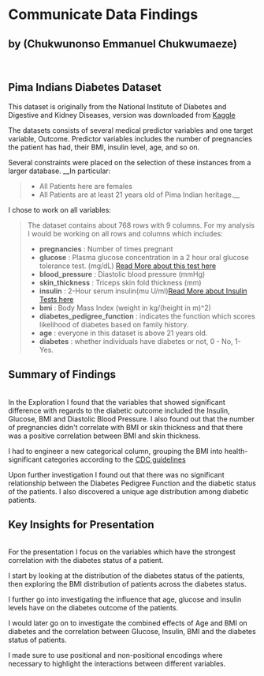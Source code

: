 # Communicate Data Findings
## by (Chukwunonso Emmanuel Chukwumaeze)
<br>

## Pima Indians Diabetes Dataset

This dataset is originally from the National Institute of Diabetes and Digestive and Kidney Diseases, version was downloaded from [Kaggle](https://www.kaggle.com/datasets/uciml/pima-indians-diabetes-database)

The datasets consists of several medical predictor variables and one target variable, Outcome. Predictor variables includes the number of pregnancies the patient has had, their BMI, insulin level, age, and so on.

Several constraints were placed on the selection of these instances from a larger database. __In particular:
> * All Patients here are females
> * All Patients are at least 21 years old of Pima Indian heritage.__

I chose to work on all variables:
> The dataset contains about 768 rows with 9 columns. For my analysis I would be working on all rows and columns which includes:
> * __pregnancies__ : Number of times pregnant
> * __glucose__ : Plasma glucose concentration in a 2 hour oral glucose tolerance test. (mg/dL) [Read More about this test here](https://www.mayoclinic.org/tests-procedures/glucose-tolerance-test/about/pac-20394296)
> * __blood_pressure__ : Diastolic blood pressure (mmHg)
> * __skin_thickness__ : Triceps skin fold thickness (mm)
> * __insulin__ : 2-Hour serum insulin(mu U/ml)[Read More about Insulin Tests here](https://medlineplus.gov/lab-tests/insulin-in-blood/)
> * __bmi__ : Body Mass Index (weight in kg/(height in m)^2)
> * __diabetes_pedigree_function__ :  indicates the function which scores likelihood of diabetes based on family history.
> * __age__ : everyone in this dataset is above 21 years old.
> * __diabetes__ : whether individuals have diabetes or not, 0 - No, 1- Yes.


## Summary of Findings
<br>
In the Exploration I found that the variables that showed significant difference with regards to the diabetic outcome included the Insulin, Glucose, BMI and Diastolic Blood Pressure. I also found out that the number of pregnancies didn't correlate with BMI or skin thickness and that there was a positive correlation between BMI and skin thickness.

I had to engineer a new categorical column, grouping the BMI into health-significant categories according to the [CDC guidelines](https://www.cdc.gov/obesity/basics/adult-defining.html)

Upon further investigation I found out that there was no significant relationship between the Diabetes Pedigree Function and the diabetic status of the patients.
I also discovered a unique age distribution among diabetic patients.

## Key Insights for Presentation
<br>
For the presentation I focus on the variables which have the strongest correlation with the diabetes status of a patient. 

I start by looking at the distribution of the diabetes status of the patients, then exploring the BMI  distribution of patients across the diabetes status.

I further go into investigating the influence that age, glucose and insulin levels have on the diabetes outcome of the patients.

I would later go on to investigate the combined effects of Age and BMI on diabetes and the correlation between Glucose, Insulin, BMI and the diabetes status of patients.

I made sure to use positional and non-positional encodings where necessary to highlight the interactions between different variables.
